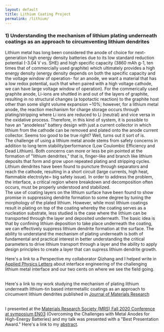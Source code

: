 ```yaml
---
layout: default
title: Lithium Coating Project
permalink: /lithium/
---
```


### 1) Understanding the mechanism of lithium plating underneath coatings as an approach to circumventing lithium dendrites
Lithium metal has long been considered the anode of choice for next-generation high energy density batteries due to its low standard reduction potential (-3.04 V vs. SHE) and high specific capacity (3860 mAh g-1, ten times that of commercially used graphite) which ultimately provides a high energy density (energy density depends on both the specific capacity and the voltage window of operation- for an anode, we want a material that has a low redox potential, such that when paired with a high voltage cathode, we can have large voltage window of operation). For the commerically used graphite anode, Li-ions are shuttled in and out of the layers of graphite, resulting in no structural changes (a topotactic reaction) to the graphite host other than some slight volume expansion ~10%; however, for a lithium metal anode, the reaction mechanism for charge storage occurs through plating/stripping where Li ions are reduced to Li (neutral) and vice versa in the oxidative process. Therefore, in this kind of system, it is possible to have an "anodeless" battery design with just a current collector in which lithium from the cathode can be removed and plated onto the anode current collector. Seems too good to be true right? Well, turns out it sort of is. 
<br>
The challenge of using a lithium metal anode stems from safety concerns in addition to long term stability/performance (Low Coulombic Efficiency and Dead Lithium). Both concerns can more or less be pin pointed at the formation of "lithium dendrites," that is, finger-like and branch like lithium deposits that form and grow upon repeated plating and stripping cycles. Lithium dendrites have been found to puncture through separators and reach the cathode, resulting in a short circuit (large currents, high heat, flammable electrolyte= big safety issue). In order to address the problem, the interface, a critical region where breakdown and decomposition often occurs, must be properly understood and stabilized. 
<br>
The use of coating layers on the lithium surface have been found to show promise in suppressing dendrite formation to some degree by tuning the morphology of the plated lithium. However, while most lithium coatings result in plating on top of the coating whereby the coating serves as a nucleation substrate,  less studied is the case where the lithium can be transported through the layer and deposited underneath. The basic idea is that by confining lithium deposition to take place underneath the coating, we can effectively suppress lithium dendrite formation at the surface. The ability to understand the mechanism of plating underneath is both of fundamental and practical interest in better understanding the critical parameters to drive lithium transport through a layer and the ability to apply design principles to create a layer that can supress lithium dendrite growth.

Here's a link to a Perspective my collaborator Qizhang and I helped write in [Applied Physics Letters](https://aip.scitation.org/doi/abs/10.1063/5.0018417) about interface engineering of the challenging lithium metal interface and our two cents on where we see the field going.

<br> Here's a link to my work studying the mechanism of plating lithium underneath lithium-tin based intermetallic coatings as an approach to circumvent lithium dendrites published in [Journal of Materials Research](link)

<br> I presented at the [Materials Research Society (MRS) Fall 2020 Conference at symposium EN03](https://www.mrs.org/meetings-events/fall-meetings-exhibits/2020-mrs-spring-and-fall-meeting/call-for-papers/call-for-papers-detail?code=F.EN03) (Overcoming the Challenges with Metal Anodes for High-Energy Batteries) and my talk was presented with a "Best Presentation Award." Here's a link to my [abstract](link).
